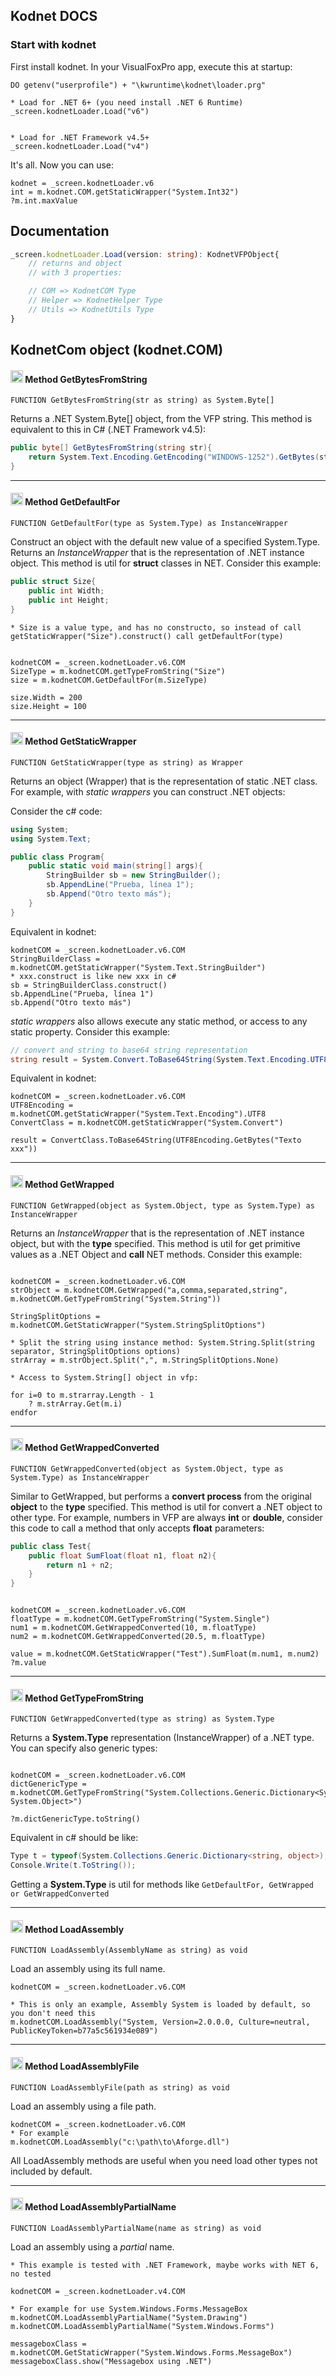 ## Kodnet DOCS

### Start with kodnet

First install kodnet. In your VisualFoxPro app, execute this at startup:

```foxpro
DO getenv("userprofile") + "\kwruntime\kodnet\loader.prg"

* Load for .NET 6+ (you need install .NET 6 Runtime)
_screen.kodnetLoader.Load("v6")


* Load for .NET Framework v4.5+
_screen.kodnetLoader.Load("v4")
```

It's all.  Now you can use:

```foxpro
kodnet = _screen.kodnetLoader.v6
int = m.kodnet.COM.getStaticWrapper("System.Int32")
?m.int.maxValue

```

## Documentation

```typescript
_screen.kodnetLoader.Load(version: string): KodnetVFPObject{
    // returns and object 
    // with 3 properties: 

    // COM => KodnetCOM Type
    // Helper => KodnetHelper Type 
    // Utils => KodnetUtils Type
}
```

## KodnetCom object (kodnet.COM)


#### <img src="https://client-tools.west-wind.com/docs/bmp/classmethod.png" width="20" height="20" /> Method **GetBytesFromString**

```foxpro
FUNCTION GetBytesFromString(str as string) as System.Byte[]
```

Returns a .NET System.Byte[] object, from the VFP string. This method is equivalent to this in C# (.NET Framework v4.5): 

```c#
public byte[] GetBytesFromString(string str){
    return System.Text.Encoding.GetEncoding("WINDOWS-1252").GetBytes(str);
}
```

---

#### <img src="https://client-tools.west-wind.com/docs/bmp/classmethod.png" width="20" height="20" /> Method **GetDefaultFor**

```foxpro
FUNCTION GetDefaultFor(type as System.Type) as InstanceWrapper
```

Construct an object with the default new value of a specified System.Type.
Returns an *InstanceWrapper* that is the representation of .NET instance object. This method is util for **struct** classes in NET. Consider this example:

```c#
public struct Size{
    public int Width;
    public int Height;
} 
```

```foxpro
* Size is a value type, and has no constructo, so instead of call getStaticWrapper("Size").construct() call getDefaultFor(type)


kodnetCOM = _screen.kodnetLoader.v6.COM
SizeType = m.kodnetCOM.getTypeFromString("Size")
size = m.kodnetCOM.GetDefaultFor(m.SizeType)

size.Width = 200
size.Height = 100
```

---

#### <img src="https://client-tools.west-wind.com/docs/bmp/classmethod.png" width="20" height="20" /> Method **GetStaticWrapper**

```foxpro
FUNCTION GetStaticWrapper(type as string) as Wrapper
```

Returns an object (Wrapper) that is the representation of static .NET class. For example, with *static wrappers* you can construct .NET objects:

Consider the c# code:

```c#
using System;
using System.Text;

public class Program{
    public static void main(string[] args){
        StringBuilder sb = new StringBuilder();
        sb.AppendLine("Prueba, línea 1");
        sb.Append("Otro texto más");
    }
}
```

Equivalent in kodnet:

```foxpro
kodnetCOM = _screen.kodnetLoader.v6.COM
StringBuilderClass = m.kodnetCOM.getStaticWrapper("System.Text.StringBuilder")
* xxx.construct is like new xxx in c#
sb = StringBuilderClass.construct() 
sb.AppendLine("Prueba, línea 1")
sb.Append("Otro texto más")
```

*static wrappers* also allows execute any static method, or access to any static property. Consider this example:

```c#
// convert and string to base64 string representation
string result = System.Convert.ToBase64String(System.Text.Encoding.UTF8.GetBytes("Texto xxx"));
```

Equivalent in kodnet:

```foxpro
kodnetCOM = _screen.kodnetLoader.v6.COM
UTF8Encoding = m.kodnetCOM.getStaticWrapper("System.Text.Encoding").UTF8
ConvertClass = m.kodnetCOM.getStaticWrapper("System.Convert")

result = ConvertClass.ToBase64String(UTF8Encoding.GetBytes("Texto xxx"))
```

---

#### <img src="https://client-tools.west-wind.com/docs/bmp/classmethod.png" width="20" height="20" /> Method **GetWrapped**

```foxpro
FUNCTION GetWrapped(object as System.Object, type as System.Type) as InstanceWrapper
```

Returns an *InstanceWrapper* that is the representation of .NET instance object, but with the **type** specified.
This method is util for get primitive values as a .NET Object and **call** NET methods. Consider this example:


```foxpro

kodnetCOM = _screen.kodnetLoader.v6.COM
strObject = m.kodnetCOM.GetWrapped("a,comma,separated,string", m.kodnetCOM.GetTypeFromString("System.String"))

StringSplitOptions = m.kodnetCOM.GetStaticWrapper("System.StringSplitOptions")

* Split the string using instance method: System.String.Split(string separator, StringSplitOptions options)
strArray = m.strObject.Split(",", m.StringSplitOptions.None)

* Access to System.String[] object in vfp:

for i=0 to m.strarray.Length - 1
    ? m.strArray.Get(m.i)
endfor 
```

---

#### <img src="https://client-tools.west-wind.com/docs/bmp/classmethod.png" width="20" height="20" /> Method **GetWrappedConverted**


```foxpro
FUNCTION GetWrappedConverted(object as System.Object, type as System.Type) as InstanceWrapper
```

Similar to GetWrapped, but performs a **convert process**  from the original **object** to the **type** specified.
This method is util for convert a .NET object to other type. For example, numbers in VFP are always **int** or **double**, consider this code to call a method that only accepts **float** parameters: 


```c#
public class Test{
    public float SumFloat(float n1, float n2){
        return n1 + n2;
    }
}
```

```foxpro

kodnetCOM = _screen.kodnetLoader.v6.COM
floatType = m.kodnetCOM.GetTypeFromString("System.Single")
num1 = m.kodnetCOM.GetWrappedConverted(10, m.floatType)
num2 = m.kodnetCOM.GetWrappedConverted(20.5, m.floatType)

value = m.kodnetCOM.GetStaticWrapper("Test").SumFloat(m.num1, m.num2)
?m.value
```

--- 

#### <img src="https://client-tools.west-wind.com/docs/bmp/classmethod.png" width="20" height="20" /> Method **GetTypeFromString**


```foxpro
FUNCTION GetWrappedConverted(type as string) as System.Type
```

Returns a **System.Type** representation (InstanceWrapper) of a .NET type. You can specify also generic types:

```foxpro

kodnetCOM = _screen.kodnetLoader.v6.COM
dictGenericType = m.kodnetCOM.GetTypeFromString("System.Collections.Generic.Dictionary<System.String, System.Object>")

?m.dictGenericType.toString()
```

Equivalent in c# should be like:

```c#
Type t = typeof(System.Collections.Generic.Dictionary<string, object>);
Console.Write(t.ToString());
```

Getting a **System.Type** is util for methods like ```GetDefaultFor, GetWrapped or GetWrappedConverted```

---

#### <img src="https://client-tools.west-wind.com/docs/bmp/classmethod.png" width="20" height="20" /> Method **LoadAssembly**

```foxpro
FUNCTION LoadAssembly(AssemblyName as string) as void
```

Load an assembly using its full name. 

```foxpro
kodnetCOM = _screen.kodnetLoader.v6.COM

* This is only an example, Assembly System is loaded by default, so you don't need this
m.kodnetCOM.LoadAssembly("System, Version=2.0.0.0, Culture=neutral, PublicKeyToken=b77a5c561934e089")
```

---

#### <img src="https://client-tools.west-wind.com/docs/bmp/classmethod.png" width="20" height="20" /> Method **LoadAssemblyFile**


```foxpro
FUNCTION LoadAssemblyFile(path as string) as void
```

Load an assembly using a file path.

```foxpro
kodnetCOM = _screen.kodnetLoader.v6.COM
* For example
m.kodnetCOM.LoadAssembly("c:\path\to\Aforge.dll")
```

All LoadAssembly methods are useful when you need load other types not included by default.

---

#### <img src="https://client-tools.west-wind.com/docs/bmp/classmethod.png" width="20" height="20" /> Method **LoadAssemblyPartialName**


```foxpro
FUNCTION LoadAssemblyPartialName(name as string) as void
```

Load an assembly using a *partial* name.  

```foxpro
* This example is tested with .NET Framework, maybe works with NET 6, no tested

kodnetCOM = _screen.kodnetLoader.v4.COM

* For example for use System.Windows.Forms.MessageBox
m.kodnetCOM.LoadAssemblyPartialName("System.Drawing")
m.kodnetCOM.LoadAssemblyPartialName("System.Windows.Forms")

messageboxClass = m.kodnetCOM.GetStaticWrapper("System.Windows.Forms.MessageBox")
messageboxClass.show("Messagebox using .NET")
```


